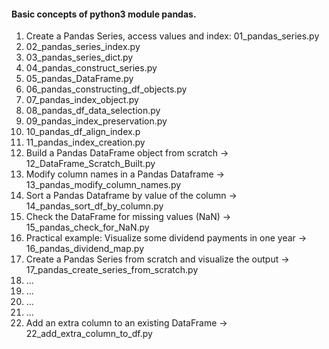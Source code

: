 <h4>Basic concepts of python3 module pandas.</h4>
<ol>
  <li>Create a Pandas Series, access values and index: 01_pandas_series.py</li>
  <li>02_pandas_series_index.py</li>
  <li>03_pandas_series_dict.py</li>
  <li>04_pandas_construct_series.py</li>
  <li>05_pandas_DataFrame.py</li>
  <li>06_pandas_constructing_df_objects.py</li>
  <li>07_pandas_index_object.py</li>
  <li>08_pandas_df_data_selection.py</li>
  <li>09_pandas_index_preservation.py</li>
  <li>10_pandas_df_align_index.p</li>
  <li>11_pandas_index_creation.py</li>
  <li>Build a Pandas DataFrame object from scratch -> 12_DataFrame_Scratch_Built.py</li>
  <li>Modify column names in a Pandas Dataframe -> 13_pandas_modify_column_names.py</li>
  <li>Sort a Pandas Dataframe by value of the column -> 14_pandas_sort_df_by_column.py</li>
  <li>Check the DataFrame for missing values (NaN) -> 15_pandas_check_for_NaN.py</li>
  <li>Practical example: Visualize some dividend payments in one year -> 16_pandas_dividend_map.py</li>
  <li>Create a Pandas Series from scratch and visualize the output -> 17_pandas_create_series_from_scratch.py</li>
  <li>...</li>
  <li>...</li>
  <li>...</li>
  <li>...</li>
  <li>Add an extra column to an existing DataFrame -> 22_add_extra_column_to_df.py</li>
</ol>
